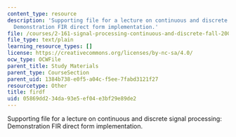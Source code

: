 ```yaml
---
content_type: resource
description: 'Supporting file for a lecture on continuous and discrete signal processing:
  Demonstration FIR direct form implementation.'
file: /courses/2-161-signal-processing-continuous-and-discrete-fall-2008/05869dd234da93e5ef04e3bf29e89de2_firdf.m
file_type: text/plain
learning_resource_types: []
license: https://creativecommons.org/licenses/by-nc-sa/4.0/
ocw_type: OCWFile
parent_title: Study Materials
parent_type: CourseSection
parent_uid: 1384b738-e0f5-a04c-f5ee-7fabd3121f27
resourcetype: Other
title: firdf
uid: 05869dd2-34da-93e5-ef04-e3bf29e89de2
---
```

Supporting file for a lecture on continuous and discrete signal processing: Demonstration FIR direct form implementation.